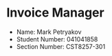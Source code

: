 # Invoice Manager
- Name: Mark Petryakov
- Student Number: 041041858
- Section Number: CST8257-301



